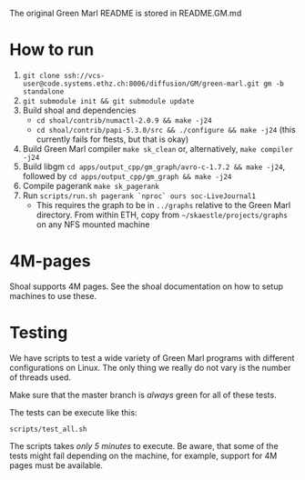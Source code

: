 The original Green Marl README is stored in README.GM.md

# How to run

1.  `git clone ssh://vcs-user@code.systems.ethz.ch:8006/diffusion/GM/green-marl.git gm -b standalone`
2.  `git submodule init && git submodule update`
3.  Build shoal and dependencies
    - `cd shoal/contrib/numactl-2.0.9 && make -j24`
    - `cd shoal/contrib/papi-5.3.0/src && ./configure && make -j24` (this currently fails for ftests, but that is okay)
4.  Build Green Marl compiler `make sk_clean` or, alternatively, `make compiler -j24`
5.  Build libgm `cd apps/output_cpp/gm_graph/avro-c-1.7.2 && make -j24`, followed by `cd apps/output_cpp/gm_graph && make -j24`
6.  Compile pagerank `make sk_pagerank`
7.  Run ``scripts/run.sh pagerank `nproc` ours soc-LiveJournal1``
    - This requires the  graph to be in `../graphs` relative to the Green Marl directory. From within ETH, copy from `~/skaestle/projects/graphs` on any NFS mounted machine

# 4M-pages

Shoal supports 4M pages. See the shoal documentation on how to setup
machines to use these.

# Testing

We have scripts to test a wide variety of Green Marl programs with
different configurations on Linux. The only thing we really do not
vary is the number of threads used.

Make sure that the master branch is *always* green for all of these
tests.

The tests can be execute like this:

```scripts/test_all.sh```

The scripts takes *only 5 minutes* to execute. Be aware, that some of
the tests might fail depending on the machine, for example, support
for 4M pages must be available.
